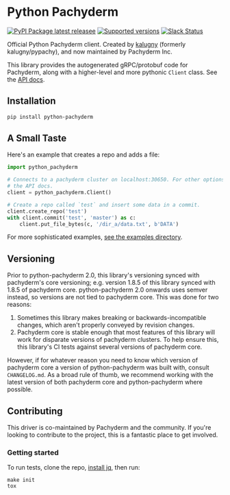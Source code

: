 # Python Pachyderm

[![PyPI Package latest releasee](https://img.shields.io/pypi/v/python-pachyderm.svg)](https://pypi.python.org/pypi/python-pachyderm)
[![Supported versions](https://img.shields.io/pypi/pyversions/python-pachyderm.svg)](https://pypi.python.org/pypi/python-pachyderm)
[![Slack Status](http://slack.pachyderm.io/badge.svg)](http://slack.pachyderm.io)

Official Python Pachyderm client. Created by [kalugny](https://github.com/kalugny) (formerly kalugny/pypachy), and now maintained by Pachyderm Inc.

This library provides the autogenerated gRPC/protobuf code for Pachyderm, along with a higher-level and more pythonic `Client` class. See the [API docs](https://pachyderm.github.io/python-pachyderm/python_pachyderm.m.html).

## Installation

```bash
pip install python-pachyderm
```

## A Small Taste

Here's an example that creates a repo and adds a file:

```python
import python_pachyderm

# Connects to a pachyderm cluster on localhost:30650. For other options, see
# the API docs.
client = python_pachyderm.Client()

# Create a repo called `test` and insert some data in a commit.
client.create_repo('test')
with client.commit('test', 'master') as c:
    client.put_file_bytes(c, '/dir_a/data.txt', b'DATA')

```

For more sophisticated examples, [see the examples directory](https://github.com/pachyderm/python-pachyderm/tree/master/examples).

## Versioning

Prior to python-pachyderm 2.0, this library's versioning synced with pachyderm's core versioning; e.g. version 1.8.5 of this library synced with 1.8.5 of pachyderm core. python-pachyderm 2.0 onwards uses semver instead, so versions are not tied to pachyderm core. This was done for two reasons:

1. Sometimes this library makes breaking or backwards-incompatible changes, which aren't properly conveyed by revision changes.
2. Pachyderm core is stable enough that most features of this library will work for disparate versions of pachyderm clusters. To help ensure this, this library's CI tests against several versions of pachyderm core.

However, if for whatever reason you need to know which version of pachyderm core a version of python-pachyderm was built with, consult `CHANGELOG.md`. As a broad rule of thumb, we recommend working with the latest version of both pachyderm core and python-pachyderm where possible.

## Contributing

This driver is co-maintained by Pachyderm and the community. If you're looking to contribute to the project, this is a fantastic place to get involved.

### Getting started

To run tests, clone the repo, [install jq](https://stedolan.github.io/jq/), then run:

```
make init
tox
```
